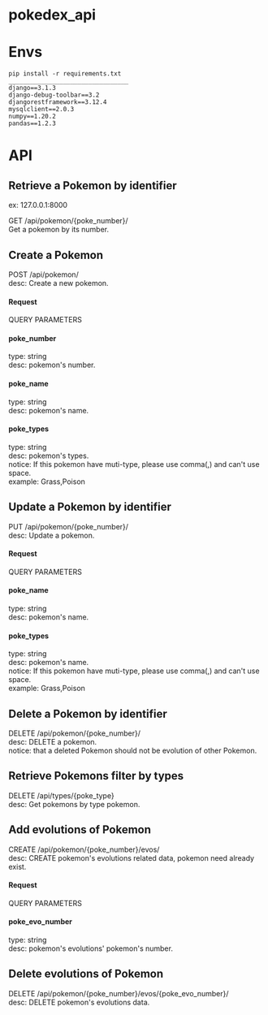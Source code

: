 # pokedex_api
 
# Envs
    pip install -r requirements.txt
    _________________________________
    django==3.1.3
    django-debug-toolbar==3.2
    djangorestframework==3.12.4
    mysqlclient==2.0.3
    numpy==1.20.2
    pandas==1.2.3

# API  <br />
## Retrieve a Pokemon by identifier  <br />
ex: 127.0.0.1:8000  <br />

GET /api/pokemon/{poke_number}/ <br />
Get a pokemon by its number.  <br />

## Create a Pokemon  <br />
POST /api/pokemon/ <br />
desc: Create a new pokemon.  <br />

#### Request  <br />
QUERY PARAMETERS  <br />

#### poke_number  <br />
type: string  <br />
desc: pokemon's number.  <br />

#### poke_name  <br />
type: string  <br />
desc: pokemon's name.  <br />

#### poke_types  <br />
type: string  <br />
desc: pokemon's types.  <br />
notice: If this pokemon have muti-type, please use comma(,) and can't use space.  <br />
example: Grass,Poison  <br />


## Update a Pokemon by identifier  <br />
PUT /api/pokemon/{poke_number}/ <br />
desc: Update a pokemon.  <br />

#### Request  <br />
QUERY PARAMETERS  <br />

#### poke_name  <br />
type: string  <br />
desc: pokemon's name.  <br />

#### poke_types  <br />
type: string  <br />
desc: pokemon's name.  <br />
notice: If this pokemon have muti-type, please use comma(,) and can't use space.  <br />
example: Grass,Poison  <br />

## Delete a Pokemon by identifier  <br />
DELETE /api/pokemon/{poke_number}/ <br />
desc: DELETE a pokemon.  <br />
notice: that a deleted Pokemon should not be evolution of other Pokemon.  <br />

## Retrieve Pokemons filter by types  <br />
DELETE /api/types/{poke_type}  <br />
desc: Get pokemons by type pokemon.  <br />

## Add evolutions of Pokemon  <br />
CREATE /api/pokemon/{poke_number}/evos/  <br />
desc: CREATE pokemon's evolutions related data, pokemon need already exist.  <br />

#### Request  <br />
QUERY PARAMETERS  <br />

#### poke_evo_number  <br />
type: string  <br />
desc: pokemon's evolutions' pokemon's number.  <br />

## Delete evolutions of Pokemon
DELETE /api/pokemon/{poke_number}/evos/{poke_evo_number}/  <br />
desc: DELETE pokemon's evolutions data.

